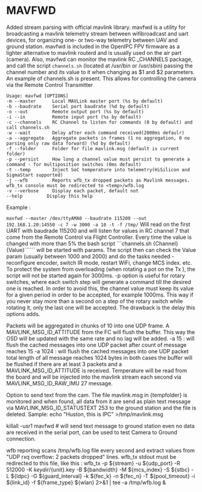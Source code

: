  # MAVFWD
Added stream parsing with official mavlink library.
mavfwd is a utility for broadcasting a mavlink telemetry stream between wifibroadcast and uart devices, for organizing one- or two-way telemetry between UAV and ground station. mavfwd is included in the OpenIPC FPV firmware as a lighter alternative to mavlink routerd and is usually used on the air part (camera).
Also, mavfwd can monitor the mavlink RC _CHANNELS package, and call the script `channels.sh` (located at /usr/bin or /usr/sbin) passing the channel number and its value to it when changing as $1 and $2 parameters. An example of channels.sh is present.
This allows for controlling the camera via the Remote Control Transmitter
```
Usage: mavfwd [OPTIONS]
-m --master      Local MAVLink master port (%s by default)
-b --baudrate    Serial port baudrate (%d by default)
-o --out         Remote output port (%s by default)
-i --in          Remote input port (%s by default)
-c --channels    RC Channel to listen for commands (0 by default) and call channels.sh
-w --wait        Delay after each command received(2000ms defaulr)
-a --aggregate   Aggregate packets in frames (1 no aggregation, 0 no parsing only raw data forward) (%d by default) 
-f --folder      Folder for file mavlink.msg (default is current folder)
-p --persist     How long a channel value must persist to generate a command - for multiposition switches (0ms default)
-t --temp        Inject SoC temperature into telemetry(HiSilicon and SigmaStart supported)
-j --wfb         Reports wfb_tx dropped packets as Mavlink messages. wfb_tx console must be redirected to <temp>/wfb.log
-v --verbose     Display each packet, default not       
--help         Display this help
```
Example :

```mavfwd --master /dev/ttyAMA0 --baudrate 115200 --out 192.168.1.20:14550 -c 7 -w 3000 -a 10 -t -f /tmp/```
Will read on the first UART with baudrade 115200 and will listen for values in RC channel 7 that come from the Remote Control via Flight Controller.
Every time the value is changed with more than 5% the bash script ```channels.sh {Channel} {Value}`````` will be started with params.
The script then can check the Value param (usually between 1000 and 2000) and do the tasks needed - reconfigure encoder, switch IR mode, restart WiFi, change MCS index. etc.
To protect the system from overloading (when rotating a pot on the Tx ), the script will not be started again for 3000ms.
-p option is useful for rotary switches, where each switch step will generate a command till the desired one is reached. In order to avoid this, the channel value must keep its value for a given period in order to be accepted, for example 1000ms. This way if you never stay more than a second on a step of the rotary switch while rotating it, only the last one will be accepted. The drawback is the delay this options adds.

Packets will be aggregated in chunks of 10 into one UDP frame. A MAVLINK_MSG_ID_ATTITUDE from the FC will flush the buffer. 
This way the OSD will be updated with the same rate and no lag will be added.
 -a 15 : will flush the cached messages into one UDP packet after count of message reaches 15
 -a 1024 : will flush the cached messages into one UDP packet total length of all message reaches 1024 bytes
in both cases the buffer will be flushed if there are at least 3 packets and a MAVLINK_MSG_ID_ATTITUDE is received.
Temperature will be read from the board and will be injected into the mavlink stream each second via MAVLINK_MSG_ID_RAW_IMU 27 message.

Option to send text from the cam. The file mavlink.msg in {tempfolder} is monitored and when found, all data from it are send as plain text message via   MAVLINK_MSG_ID_STATUSTEXT 253 to the ground station and the file is deleted.
Sample:
echo "Huston, this is IPC" >/tmp/mavlink.msg

killall -usr1 mavfwd   # will send text message to ground station even no data are received in the serial port, can be used to test Camera to Ground connection.

wfb reporting scans /tmp/wfb.log file every second and extract values from "UDP rxq overflow: 2 packets dropped" lines. wfb_tx stdout must be redirected to this file, like this : 
wfb_tx -p ${stream} -u ${udp_port} -R 512000 -K ${keydir}/${unit}.key -B ${bandwidth} -M ${mcs_index} -S ${stbc} -L ${ldpc} -G ${guard_interval} -k ${fec_k} -n ${fec_n} -T ${pool_timeout} -i ${link_id} -f ${frame_type} ${wlan} 2>&1 | tee -a /tmp/wfb.log &

